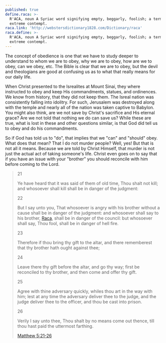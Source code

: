 ```yaml
---
published: true
define.raca: >-
  R'ACA, noun A Syriac word signifying empty, beggarly, foolish; a term of
  extreme contempt.
raca.link: 'http://webstersdictionary1828.com/Dictionary/raca'
raca.define: >-
  R'ACA, noun A Syriac word signifying empty, beggarly, foolish; a term of
  extreme contempt.
---
```

The concept of obedience is one that we have to study deeper to understand to whom we are to obey, why we are to obey, how are we to obey, can we obey, etc. The Bible is clear that we are to obey, but the devil and theologians are good at confusing us as to what that really means for our daily life.

When Christ presented to the Isrealites at Mount Sinai, they where instructed to obey and keep His commandments, statues, and ordinences. We know from history, that they did not keep them. The Isreal nation was consistently falling into idolitry. For such, Jerusalem was destroyed along with the temple and nearly all of the nation was taken captive to Babylon. You might also think, are we not save by Christ's sacrifice and His eternal grace? Are we not told that nothing we do can save us? While these are true, what is lost in these and other questions similar, is that God did tell us to obey and do his commandments.



So if God has told us to "do", that implies that we "can" and "should" obey. What does that mean? That I do not murder people? Well, yes! But that is not all it means. Because we are told by Christ Himself, that murder is not just the actual act of taking someone's life. Christ even goes on to say that if you have an issue with your "brother" you should reconcile with him before coming to the Lord.

>21
>
>Ye have heard that it was said of them of old time, Thou shalt not kill; and whosoever shall kill shall be in danger of the judgment:
>
>22
>
>But I say unto you, That whosoever is angry with his brother without a cause shall be in danger of the judgment: and whosoever shall say to his brother, [Raca]({{raca.link}} "{{raca.define}}"), shall be in danger of the council: but whosoever shall say, Thou fool, shall be in danger of hell fire.
>
>23
>
>Therefore if thou bring thy gift to the altar, and there rememberest that thy brother hath ought against thee;
>
>24
>
>Leave there thy gift before the altar, and go thy way; first be reconciled to thy brother, and then come and offer thy gift.
>
>25
>
>Agree with thine adversary quickly, whiles thou art in the way with him; lest at any time the adversary deliver thee to the judge, and the judge deliver thee to the officer, and thou be cast into prison.
>
>26
>
>Verily I say unto thee, Thou shalt by no means come out thence, till thou hast paid the uttermost farthing.
>
>[Matthew 5:21-26](https://www.biblegateway.com/passage/?search=Matthew+5:21-26&version=KJV)







